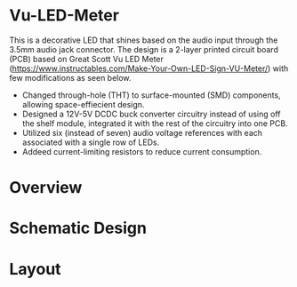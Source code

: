 # Vu-LED-Meter
This is a decorative LED that shines based on the audio input through the 3.5mm audio jack connector. The design is a 2-layer printed circuit board (PCB) based on Great Scott Vu LED Meter (https://www.instructables.com/Make-Your-Own-LED-Sign-VU-Meter/) with few modifications as seen below. 
  - Changed through-hole (THT) to surface-mounted (SMD) components, allowing space-effiecient design.
  - Designed a 12V-5V DCDC buck converter circuitry instead of using off the shelf module, integrated it with the rest of the circuitry into one PCB.
  - Utilized six (instead of seven) audio voltage references with each associated with a single row of LEDs.
  - Addeed current-limiting resistors to reduce current consumption.

# Overview

# Schematic Design

# Layout
